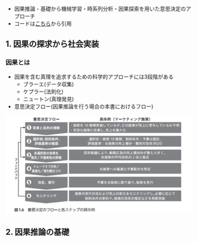 - 因果推論 - 基礎から機械学習・時系列分析・因果探索を用いた意思決定のアプローチ
- コードは[こちら](https://note.com/tak1/n/n8fa31d4c8038)から引用

## 1. 因果の探求から社会実装

### 因果とは

- 因果を含む真理を追求するための科学的アプローチには3段階がある
    - ブラーエ(データ収集)
    - ケプラー(法則化)
    - ニュートン(真理発見)
- 意思決定フロー(因果推論を行う場合の本書におけるフロー)

![alt text](./images/ch01/image.png)


## 2. 因果推論の基礎